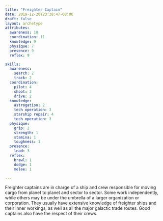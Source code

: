 ```yaml
---
title: "Freighter Captain"
date: 2019-12-20T23:38:47-08:00
draft: false
layout: archetype
attributes:
  awareness: 10
  coordination: 11
  knowledge: 9
  physique: 7
  presence: 9
  reflex: 9

skills:
  awareness:
    search: 2
    track: 2
  coordination:
    pilot: 4
    shoot: 3
    drive: 2
  knowledge:
    astrogation: 2
    tech operation: 3
    starship repair: 4
    tech operation: 3
  physique:
    grip: 2
    strength: 1
    stamina: 1
    toughness: 1
  presence:
    lead: 3
  reflex:
    brawl: 1
    dodge: 1
    melee: 1

---
```

Freighter captains are in charge of a ship and crew responsible for moving cargo from planet to planet and sector to sector. Some work independently, while others may be under the umbrella of a larger organization or corporation. They usually have extensive knowledge of freighter ships and their inner workings, as well as all the major galactic trade routes. Good captains also have the respect of their crews. 
